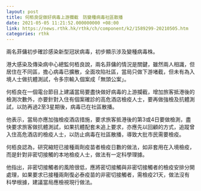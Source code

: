 ```yaml
---
layout: post
title: 何栢良促做好病毒上游攔截　防變種病毒社區散播
date: 2021-05-05 11:21:52.000000000 +08:00
link: https://news.rthk.hk/rthk/ch/component/k2/1589299-20210505.htm
categories: rthk
---
```


兩名菲傭初步確診感染新型冠狀病毒，初步顯示涉及變種病毒株。

港大感染及傳染病中心總監何栢良說，兩名菲傭的情況是關鍵，雖然兩人相識，但居住在不同區，擔心病毒已擴散，全面攻陷社區，當局只做下游堵截，但未有為入境人士做抗體測試，令多宗輸入個案成「無頭公案」。

何栢良在一個電台節目上建議當局要盡快做好病毒的上游攔截，增加旅客抵港後的檢測次數外，亦要針對入住有個案確診的高危酒店檢疫人士，要再做強檢及抗體測試，以防再過2至3星期後，病毒已在社區散播。

他表示，當局亦應加強檢疫酒店措施，要求旅客抵港後的第3或4日要做檢測，盡快要求旅客做抗體測試，如果抗體配套未追上要求，亦應先以回顧的方式，追蹤曾入住高危酒店的檢疫人士，以防止病毒在社區散播，導致大批市民需要檢疫。

何栢良認為，研究縮短已接種兩劑疫苗者檢疫日數的做法，如非套用在入境檢疫，而是針對非密切接觸的本地檢疫人士，做法有一定科學理據。

他指出，非密切接觸者的風險很低，應將密切接觸與非密切接觸者的檢疫安排分開處理，如果要求已接種兩劑復必泰疫苗的非密切接觸者，需檢疫21天，做法沒有科學根據，建議當局應檢視現行做法。
